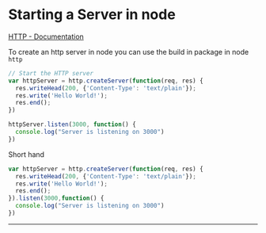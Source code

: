 # Starting a Server in node


[HTTP - Documentation](https://nodejs.org/api/http.html)


To create an http server in node you can use the build in package in node ```http```

```js
// Start the HTTP server
var httpServer = http.createServer(function(req, res) {
  res.writeHead(200, {'Content-Type': 'text/plain'});
  res.write('Hello World!');
  res.end();
})

httpServer.listen(3000, function() {
  console.log("Server is listening on 3000")
})
```
Short hand 

```js
var httpServer = http.createServer(function(req, res) {
  res.writeHead(200, {'Content-Type': 'text/plain'});
  res.write('Hello World!');
  res.end();
}).listen(3000,function() {
  console.log("Server is listening on 3000")
})
```

---

